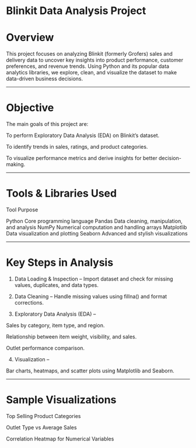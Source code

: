#  Blinkit Data Analysis Project

#  Overview

This project focuses on analyzing Blinkit (formerly Grofers) sales and delivery data to uncover key insights into product performance, customer preferences, and revenue trends.
Using Python and its popular data analytics libraries, we explore, clean, and visualize the dataset to make data-driven business decisions.


---

#  Objective

The main goals of this project are:

To perform Exploratory Data Analysis (EDA) on Blinkit’s dataset.

To identify trends in sales, ratings, and product categories.

To visualize performance metrics and derive insights for better decision-making.



---

# Tools & Libraries Used

Tool	Purpose

Python	Core programming language
Pandas	Data cleaning, manipulation, and analysis
NumPy	Numerical computation and handling arrays
Matplotlib	Data visualization and plotting
Seaborn	Advanced and stylish visualizations


---

# Key Steps in Analysis

1. Data Loading & Inspection – Import dataset and check for missing values, duplicates, and data types.


2. Data Cleaning – Handle missing values using fillna() and format corrections.


3. Exploratory Data Analysis (EDA) –

Sales by category, item type, and region.

Relationship between item weight, visibility, and sales.

Outlet performance comparison.

4. Visualization –

Bar charts, heatmaps, and scatter plots using Matplotlib and Seaborn.

---

# Sample Visualizations

Top Selling Product Categories

Outlet Type vs Average Sales

Correlation Heatmap for Numerical Variables
